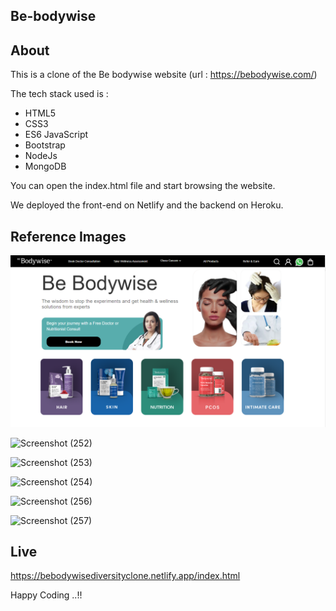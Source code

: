 ## Be-bodywise

## About

This is a clone of the Be bodywise website (url : https://bebodywise.com/)

The tech stack used is :
* HTML5
* CSS3
* ES6 JavaScript
* Bootstrap
* NodeJs
* MongoDB

You can open the index.html file and start browsing the website.

We deployed the front-end on Netlify and the backend on Heroku.

## Reference Images

![Alt text](images/homepagescreenshot.png?raw=true "Optional Title")


![Screenshot (252)](https://user-images.githubusercontent.com/97461783/165549907-5bd3ebeb-128a-49da-8358-3ffdbb134f7e.png)


![Screenshot (253)](https://user-images.githubusercontent.com/97461783/165549962-18c3cb72-11f4-4c1d-b471-f42739536e68.png)


![Screenshot (254)](https://user-images.githubusercontent.com/97461783/165551143-2e568d2f-ca3b-41d1-9269-f8a117fcd39b.png)


![Screenshot (256)](https://user-images.githubusercontent.com/97461783/165550231-45d189b7-5615-411a-96ed-dd1e9d06be85.png)


![Screenshot (257)](https://user-images.githubusercontent.com/97461783/165550301-0c13e4fa-b701-4688-88b3-33a9100f27bc.png)


## Live 

https://bebodywisediversityclone.netlify.app/index.html

Happy Coding ..!!
